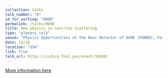 ```yaml
---
collection: talks
talk_number: "8"
id_for_sorting: "0008"
permalink: /talks/0008
title: New physics in neutrino scattering 
type: "plenary talk"
venue: "Physics Opportunities at the Near Detector of DUNE (PONDD), Fermilab"
date: 12/18
location: "USA"
link: True 
talk_url: https://indico.fnal.gov/event/18430/ 
---
```


[More information here](https://indico.fnal.gov/event/18430/)
